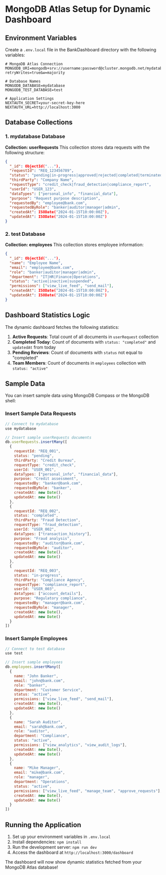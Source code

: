 # MongoDB Atlas Setup for Dynamic Dashboard

## Environment Variables

Create a `.env.local` file in the BankDashboard directory with the following variables:

```env
# MongoDB Atlas Connection
MONGODB_URI=mongodb+srv://username:password@cluster.mongodb.net/mydatabase?retryWrites=true&w=majority

# Database Names
MONGODB_DATABASE=mydatabase
MONGODB_TEST_DATABASE=test

# Application Settings
NEXTAUTH_SECRET=your-secret-key-here
NEXTAUTH_URL=http://localhost:3000
```

## Database Collections

### 1. mydatabase Database

**Collection: userRequests**
This collection stores data requests with the following structure:

```json
{
  "_id": ObjectId("..."),
  "requestId": "REQ_123456789",
  "status": "pending|in-progress|approved|rejected|completed|terminated",
  "thirdParty": "Company Name",
  "requestType": "credit_check|fraud_detection|compliance_report",
  "userId": "USER_123",
  "dataTypes": ["personal_info", "financial_data"],
  "purpose": "Request purpose description",
  "requestedBy": "employee@bank.com",
  "requestedByRole": "banker|auditor|manager|admin",
  "createdAt": ISODate("2024-01-15T10:00:00Z"),
  "updatedAt": ISODate("2024-01-15T10:00:00Z")
}
```

### 2. test Database

**Collection: employees**
This collection stores employee information:

```json
{
  "_id": ObjectId("..."),
  "name": "Employee Name",
  "email": "employee@bank.com",
  "role": "banker|auditor|manager|admin",
  "department": "IT|HR|Finance|Operations",
  "status": "active|inactive|suspended",
  "permissions": ["view_live_feed", "send_mail"],
  "createdAt": ISODate("2024-01-15T10:00:00Z"),
  "updatedAt": ISODate("2024-01-15T10:00:00Z")
}
```

## Dashboard Statistics Logic

The dynamic dashboard fetches the following statistics:

1. **Active Requests**: Total count of all documents in `userRequest` collection
2. **Completed Today**: Count of documents with `status: "completed"` and `updatedAt` from today
3. **Pending Reviews**: Count of documents with `status` not equal to "completed"
4. **Team Members**: Count of documents in `employees` collection with `status: "active"`

## Sample Data

You can insert sample data using MongoDB Compass or the MongoDB shell:

### Insert Sample Data Requests

```javascript
// Connect to mydatabase
use mydatabase

// Insert sample userRequests documents
db.userRequests.insertMany([
  {
    requestId: "REQ_001",
    status: "pending",
    thirdParty: "Credit Bureau",
    requestType: "credit_check",
    userId: "USER_001",
    dataTypes: ["personal_info", "financial_data"],
    purpose: "Credit assessment",
    requestedBy: "banker@bank.com",
    requestedByRole: "banker",
    createdAt: new Date(),
    updatedAt: new Date()
  },
  {
    requestId: "REQ_002",
    status: "completed",
    thirdParty: "Fraud Detection",
    requestType: "fraud_detection",
    userId: "USER_002",
    dataTypes: ["transaction_history"],
    purpose: "Fraud analysis",
    requestedBy: "auditor@bank.com",
    requestedByRole: "auditor",
    createdAt: new Date(),
    updatedAt: new Date()
  },
  {
    requestId: "REQ_003",
    status: "in-progress",
    thirdParty: "Compliance Agency",
    requestType: "compliance_report",
    userId: "USER_003",
    dataTypes: ["account_details"],
    purpose: "Regulatory compliance",
    requestedBy: "manager@bank.com",
    requestedByRole: "manager",
    createdAt: new Date(),
    updatedAt: new Date()
  }
])
```

### Insert Sample Employees

```javascript
// Connect to test database
use test

// Insert sample employees
db.employees.insertMany([
  {
    name: "John Banker",
    email: "john@bank.com",
    role: "banker",
    department: "Customer Service",
    status: "active",
    permissions: ["view_live_feed", "send_mail"],
    createdAt: new Date(),
    updatedAt: new Date()
  },
  {
    name: "Sarah Auditor",
    email: "sarah@bank.com",
    role: "auditor",
    department: "Compliance",
    status: "active",
    permissions: ["view_analytics", "view_audit_logs"],
    createdAt: new Date(),
    updatedAt: new Date()
  },
  {
    name: "Mike Manager",
    email: "mike@bank.com",
    role: "manager",
    department: "Operations",
    status: "active",
    permissions: ["view_live_feed", "manage_team", "approve_requests"],
    createdAt: new Date(),
    updatedAt: new Date()
  }
])
```

## Running the Application

1. Set up your environment variables in `.env.local`
2. Install dependencies: `npm install`
3. Run the development server: `npm run dev`
4. Access the dashboard at `http://localhost:3000/dashboard`

The dashboard will now show dynamic statistics fetched from your MongoDB Atlas database!
